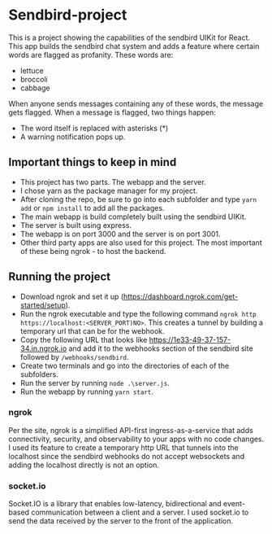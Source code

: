 # Sendbird-project

This is a project showing the capabilities of the sendbird UIKit for React. This app builds the sendbird chat system and adds a feature where certain words are flagged as profanity. These words are:
- lettuce
- broccoli
- cabbage

When anyone sends messages containing any of these words, the message gets flagged. When a message is flagged, two things happen:
- The word itself is replaced with asterisks (*)
- A warning notification pops up.

## Important things to keep in mind
- This project has two parts. The webapp and the server.
- I chose yarn as the package manager for my project.
- After cloning the repo, be sure to go into each subfolder and type ```yarn add``` or ```npm install``` to add all the packages.
- The main webapp is build completely built using the sendbird UIKit.
- The server is built using express.
- The webapp is on port 3000 and the server is on port 3001.
- Other third party apps are also used for this project. The most important of these being ngrok - to host the backend.

## Running the project
- Download ngrok and set it up (https://dashboard.ngrok.com/get-started/setup).
- Run the ngrok executable and type the following command 
```ngrok http https://localhost:<SERVER_PORT)NO>```. This creates a tunnel by building a temporary url that can be for the webhook.
- Copy the following URL that looks like https://1e33-49-37-157-34.in.ngrok.io and add it to the webhooks section of the sendbird site followed by `/webhooks/sendbird`.
- Create two terminals and go into the directories of each of the subfolders.
- Run the server by running `node .\server.js`.
- Run the webapp by running `yarn start`.

### ngrok
Per the site, ngrok is a simplified API-first ingress-as-a-service that adds connectivity, security, and observability to your apps with no code changes. I used its feature to create a temporary http URL that tunnels into the localhost since the sendbird webhooks do not accept websockets and adding the localhost directly is not an option.

### socket.io
Socket.IO is a library that enables low-latency, bidirectional and event-based communication between a client and a server. I used socket.io to send the data received by the server to the front of the application.